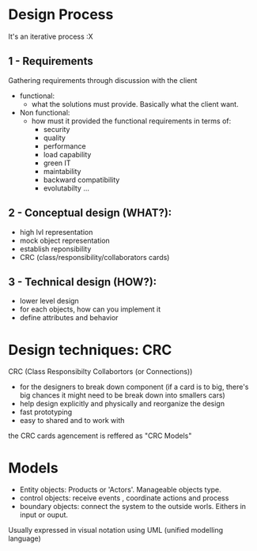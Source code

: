 # Design Process

It's an iterative process :X

## 1 - Requirements

Gathering requirements through discussion with the client
   - functional:
       - what the solutions must provide. Basically what the client want.
   - Non functional:
       - how must it provided the functional requirements in terms of:
           - security
           - quality
           - performance
           - load capability
           - green IT
           - maintability
           - backward compatibility
           - evolutabilty
           ...


## 2 - Conceptual design (WHAT?):
   - high lvl representation
   - mock object representation
   - establish reponsibility
   - CRC (class/responsibility/collaborators cards)


## 3 - Technical design (HOW?):
   - lower level design
   - for each objects, how can you implement it
   - define attributes and behavior


# Design techniques: CRC

CRC (Class Responsibilty Collabortors (or Connections))
- for the designers to break down component (if a card is to big, there's big chances it might need to be break down into smallers cars)
- help design explicitly and physically and reorganize the design
- fast prototyping
- easy to shared and to work with

the CRC cards agencement is reffered as "CRC Models"

# Models

- Entity objects: Products or 'Actors'. Manageable objects type.
- control objects: receive events , coordinate actions and process
- boundary objects: connect the system to the outside worls. Eithers in input or ouput.

Usually expressed in visual notation using UML (unified modelling language)
